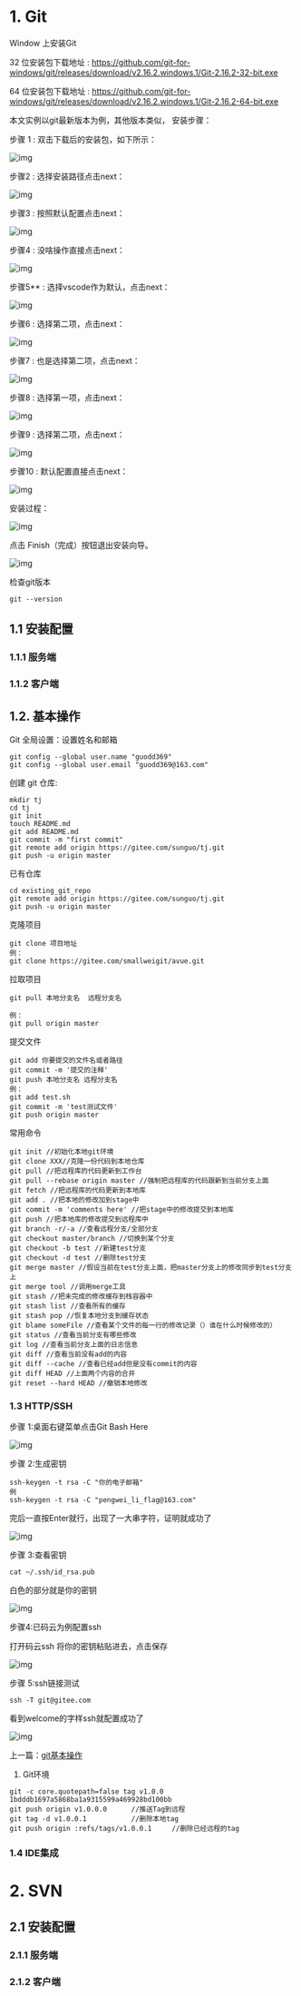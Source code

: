 # 1. Git

Window 上安装Git

32 位安装包下载地址 : <https://github.com/git-for-windows/git/releases/download/v2.16.2.windows.1/Git-2.16.2-32-bit.exe>

64 位安装包下载地址 : <https://github.com/git-for-windows/git/releases/download/v2.16.2.windows.1/Git-2.16.2-64-bit.exe>

本文实例以git最新版本为例，其他版本类似， 安装步骤：

步骤 1 : 双击下载后的安装包，如下所示：

![img](https://box.kancloud.cn/a6e5cfd6b28f9a8864b3832dceef156e_582x476.png)

步骤2 : 选择安装路径点击next：

![img](https://box.kancloud.cn/d7b0adb7add2eb923ec73d1c2c80e269_582x476.png)

步骤3 : 按照默认配置点击next：

![img](https://box.kancloud.cn/9032953a5394aef9197269a59ec83ad6_582x476.png)

步骤4 : 没啥操作直接点击next：

![img](https://box.kancloud.cn/01f323445e3468b2fa2dc22a7850ef7e_582x476.png)

步骤5** : 选择vscode作为默认，点击next：

![img](https://box.kancloud.cn/4efab3f996772dc133f23811f83cf8c3_582x476.png)

步骤6 : 选择第二项，点击next：

![img](https://box.kancloud.cn/7ab3029b975dcef31b73ddc89ee6b602_582x476.png)

步骤7 : 也是选择第二项，点击next：

![img](https://box.kancloud.cn/5a2aec51b809808fc91d67d9f1de5016_582x476.png)

步骤8 : 选择第一项，点击next：

![img](https://box.kancloud.cn/051ca9a63e841be67a3a2b905868a6d8_582x476.png)

步骤9 : 选择第二项，点击next：

![img](https://box.kancloud.cn/d9d235182b690eb8c52d0a8999a72b39_582x476.png)

步骤10 : 默认配置直接点击next：

![img](https://box.kancloud.cn/cccaac6f556a04ef2cc4560f29eeb13d_582x476.png)

安装过程：

![img](https://box.kancloud.cn/c254bd4f42bbd9dbb079f1b85214080c_582x476.png)

点击 Finish（完成）按钮退出安装向导。

![img](https://box.kancloud.cn/dab3fd33138ce68388918af65b779faa_582x476.png)

检查git版本

```
git --version
```

## 1.1 安装配置

### 1.1.1 服务端



### 1.1.2 客户端



## 1.2. 基本操作

Git 全局设置：设置姓名和邮箱

```
git config --global user.name "guodd369"
git config --global user.email "guodd369@163.com"
```

创建 git 仓库:

```
mkdir tj
cd tj
git init
touch README.md
git add README.md
git commit -m "first commit"
git remote add origin https://gitee.com/sunguo/tj.git
git push -u origin master
```

已有仓库

```
cd existing_git_repo
git remote add origin https://gitee.com/sunguo/tj.git
git push -u origin master
```

克隆项目

```
git clone 项目地址
例：
git clone https://gitee.com/smallweigit/avue.git
```

拉取项目

```
git pull 本地分支名  远程分支名 

例：
git pull origin master
```

提交文件

```
git add 你要提交的文件名或者路径
git commit -m '提交的注释'
git push 本地分支名 远程分支名 
例：
git add test.sh
git commit -m 'test测试文件'
git push origin master
```

常用命令

```
git init //初始化本地git环境
git clone XXX//克隆一份代码到本地仓库
git pull //把远程库的代码更新到工作台
git pull --rebase origin master //强制把远程库的代码跟新到当前分支上面
git fetch //把远程库的代码更新到本地库
git add . //把本地的修改加到stage中
git commit -m 'comments here' //把stage中的修改提交到本地库
git push //把本地库的修改提交到远程库中
git branch -r/-a //查看远程分支/全部分支
git checkout master/branch //切换到某个分支
git checkout -b test //新建test分支
git checkout -d test //删除test分支
git merge master //假设当前在test分支上面，把master分支上的修改同步到test分支上
git merge tool //调用merge工具
git stash //把未完成的修改缓存到栈容器中
git stash list //查看所有的缓存
git stash pop //恢复本地分支到缓存状态
git blame someFile //查看某个文件的每一行的修改记录（）谁在什么时候修改的）
git status //查看当前分支有哪些修改
git log //查看当前分支上面的日志信息
git diff //查看当前没有add的内容
git diff --cache //查看已经add但是没有commit的内容
git diff HEAD //上面两个内容的合并
git reset --hard HEAD //撤销本地修改
```



### 1.3 HTTP/SSH

步骤 1:桌面右键菜单点击Git Bash Here

![img](https://box.kancloud.cn/4f50fe2d086785baba3cc3f8597f06d5_211x346.png)

步骤 2:生成密钥

```
ssh-keygen -t rsa -C "你的电子邮箱"
例
ssh-keygen -t rsa -C "pengwei_li_flag@163.com"
```

完后一直按Enter就行，出现了一大串字符，证明就成功了

![img](https://box.kancloud.cn/f162b629f425609199ea4c6875cd6dd2_1223x639.png)

步骤 3:查看密钥

```
cat ~/.ssh/id_rsa.pub
```

白色的部分就是你的密钥

![img](https://box.kancloud.cn/a462ebb83ea1cb6e8c9ee9848b81ba55_1223x639.png)

步骤4:已码云为例配置ssh

打开码云ssh 将你的密钥粘贴进去，点击保存

![img](https://box.kancloud.cn/e55bf2cd1605548a6e8aa0bc532e733b_1146x819.png)

步骤 5:ssh链接测试

```
ssh -T git@gitee.com
```

看到welcome的字样ssh就配置成功了

![img](https://box.kancloud.cn/fa5be743116b3b1bf116b73009cfeea4_1223x639.png)

上一篇：[git基本操作](https://www.kancloud.cn/smallwei/avue/579756)

1. Git环境

```properties
git -c core.quotepath=false tag v1.0.0 1bdddb1697a5868ba1a9315599a469928bd100bb
git push origin v1.0.0.0      //推送Tag到远程
git tag -d v1.0.0.1           //删除本地tag
git push origin :refs/tags/v1.0.0.1     //删除已经远程的tag
```

### 1.4 IDE集成



# 2. SVN

## 2.1 安装配置

### 2.1.1 服务端



### 2.1.2 客户端

